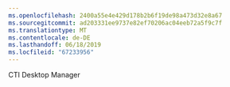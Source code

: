 ```yaml
---
ms.openlocfilehash: 2400a55e4e429d178b2b6f19de98a473d32e8a67
ms.sourcegitcommit: ad203331ee9737e82ef70206ac04eeb72a5f9c7f
ms.translationtype: MT
ms.contentlocale: de-DE
ms.lasthandoff: 06/18/2019
ms.locfileid: "67233956"
---
```

CTI Desktop Manager